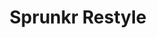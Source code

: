 ---
slug: sprunkr-restyle
title: Sprunkr Restyle
description: "Sprunkr Restyle is an exciting online game. Play for free directly in your browser!"
icon: /images/new_mods/Sprunkr Restyle.png
url: https://wowtbc.net/sprunkin/sprunki-restyle/index.html
previewImage: /images/new_mods/Sprunkr Restyle.png
type: new mods

# SEO配置
seo:
  title: "Sprunkr Restyle - Play Free Online Game | Fun Browser Games"
  description: "Sprunkr Restyle - Play this fun online game for free in your browser. No download required!"
  ogImage: "/images/new_mods/Sprunkr Restyle.png"
  keywords: "sprunkr-restyle, online game, browser game, free game, new mods game, play online"

videoUrls:
  - https://www.youtube.com/embed/example1
  - https://www.youtube.com/embed/example2

whyPlay:
  title: "Why Play Sprunkr Restyle?"
  items:
    - "Immersive Gameplay: Sprunkr Restyle offers an engaging and immersive gaming experience that will keep you entertained for hours"
    - "Challenging Levels: Test your skills with increasingly difficult challenges and obstacles"
    - "Beautiful Graphics: Enjoy stunning visuals and smooth animations that bring the game world to life"
    - "Regular Updates: New content and features are added regularly to keep the game fresh and exciting"
    - "Free to Play: Experience all the fun without spending a penny"
    - "Community Features: Connect with other players, share strategies, and compete for high scores"
    - "Cross-Platform: Play on any device with a web browser, no downloads required"

features:
  title: "Key Features of Sprunkr Restyle"
  image: "/images/new_mods/Sprunkr Restyle.png"
  items:
    - "Intuitive Controls: Easy to learn controls make Sprunkr Restyle accessible for players of all skill levels"
    - "Multiple Game Modes: Enjoy various gameplay options that provide different challenges and experiences"
    - "Character Customization: Personalize your gaming experience with unique characters and items"
    - "Achievement System: Complete special tasks to earn rewards and recognition"
    - "Leaderboards: Compete with players worldwide and see who can achieve the highest scores"

characteristics:
  title: "Game Characteristics"
  image: "/images/new_mods/Sprunkr Restyle.png"
  items:
    - "Genre: New mods game with elements of strategy and skill"
    - "Difficulty: Suitable for both casual gamers and those seeking a challenge"
    - "Play Time: Quick sessions or extended gameplay, depending on your preference"
    - "Art Style: Vibrant and engaging visuals that enhance the gaming experience"
    - "Sound Design: Immersive audio that complements the gameplay perfectly"

info: "Sprunkr Restyle is an exciting online game that offers players a unique and engaging gaming experience. With its intuitive controls, stunning visuals, and challenging gameplay, Sprunkr Restyle provides hours of entertainment for players of all ages and skill levels. Whether you're looking for a quick gaming session during a break or an extended play session, Sprunkr Restyle delivers an immersive experience that will keep you coming back for more. The game features multiple levels of increasing difficulty, ensuring that players are constantly challenged as they progress. With regular updates adding new content and features, Sprunkr Restyle remains fresh and exciting, providing endless entertainment options for its growing community of players."

howToPlayIntro: "Welcome to Sprunkr Restyle! This guide will walk you through the basics and help you master the game. Whether you're a beginner or looking to improve your skills, these tips and instructions will enhance your gaming experience."

howToPlaySteps:
  - title: "Getting Started"
    description: "Begin your Sprunkr Restyle adventure by familiarizing yourself with the controls. Use your keyboard or mouse to navigate through the game interface. The tutorial will guide you through the basic mechanics and help you understand the objectives."
  - title: "Understanding the Objectives"
    description: "In Sprunkr Restyle, your main goal is to progress through levels by completing specific objectives. Each level presents unique challenges that require different strategies and approaches."
  - title: "Mastering the Controls"
    description: "Practice using the controls to improve your precision and reaction time. Sprunkr Restyle requires quick reflexes and strategic thinking to overcome obstacles and defeat opponents."
  - title: "Utilizing Power-ups"
    description: "Collect power-ups throughout the game to enhance your abilities and overcome difficult challenges. Each power-up offers unique advantages that can be crucial for success."
  - title: "Developing Strategies"
    description: "As you progress in Sprunkr Restyle, develop effective strategies for different scenarios. Analyze patterns, anticipate challenges, and adapt your approach to maximize your performance."

faq:
  title: "Frequently Asked Questions about Sprunkr Restyle"
  items:
    - question: "Is Sprunkr Restyle free to play?"
      answer: "Yes, Sprunkr Restyle is completely free to play directly in your web browser. No downloads or purchases are required to enjoy the full game experience."
    - question: "Can I play Sprunkr Restyle on mobile devices?"
      answer: "Yes, Sprunkr Restyle is optimized for both desktop and mobile play. You can enjoy the game on any device with a web browser and internet connection."
    - question: "Are there any in-game purchases?"
      answer: "While Sprunkr Restyle is free to play, there may be optional in-game purchases available for cosmetic items or additional features that don't affect core gameplay."
    - question: "How often is Sprunkr Restyle updated?"
      answer: "The developers regularly update Sprunkr Restyle with new content, features, and improvements based on player feedback and game performance."
    - question: "Can I play Sprunkr Restyle offline?"
      answer: "Currently, Sprunkr Restyle requires an internet connection to play as it's a browser-based online game."
    - question: "Is Sprunkr Restyle suitable for children?"
      answer: "Yes, Sprunkr Restyle is designed to be family-friendly and suitable for players of all ages."
    - question: "How do I report bugs or issues?"
      answer: "If you encounter any problems while playing Sprunkr Restyle, you can report them through the game's support page or contact the developers directly through their website."
    - question: "Still Have Questions?"
      answer: "If you have additional questions about Sprunkr Restyle that aren't covered in this FAQ, please visit our support center or contact our customer service team for assistance."
---